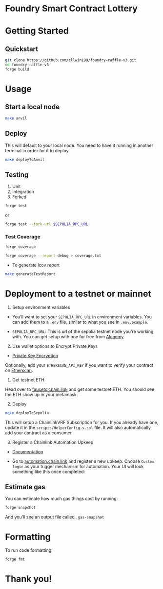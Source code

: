 # Foundry Smart Contract Lottery

# Getting Started

## Quickstart

```sh
git clone https://github.com/allwin199/foundry-raffle-v3.git
cd foundry-raffle-v3
forge build
```

# Usage

## Start a local node

```sh
make anvil
```

## Deploy

This will default to your local node. You need to have it running in another terminal in order for it to deploy.

```sh
make deployToAnvil
```

## Testing

1. Unit
2. Integration
3. Forked

```sh
forge test
```

or

```sh
forge test --fork-url $SEPOLIA_RPC_URL
```

### Test Coverage

```sh
forge coverage
```

```sh
forge coverage --report debug > coverage.txt
```

-   To generate lcov report

```sh
make generateTestReport
```

# Deployment to a testnet or mainnet

1. Setup environment variables

-   You'll want to set your `SEPOLIA_RPC_URL` in environment variables. You can add them to a `.env` file, similar to what you see in `.env.example`.

-   `SEPOLIA_RPC_URL`: This is url of the sepolia testnet node you're working with. You can get setup with one for free from [Alchemy](https://alchemy.com/?a=673c802981)

2. Use wallet options to Encrypt Private Keys

-   [Private Key Encryption](https://github.com/allwin199/foundry-fundamendals/blob/main/DeploymentDetails.md)

Optionally, add your `ETHERSCAN_API_KEY` if you want to verify your contract on [Etherscan](https://etherscan.io/).

1. Get testnet ETH

Head over to [faucets.chain.link](https://faucets.chain.link/) and get some testnet ETH. You should see the ETH show up in your metamask.

2. Deploy

```sh
make deployToSepolia
```

This will setup a ChainlinkVRF Subscription for you. If you already have one, update it in the `scripts/HelperConfig.s.sol` file. It will also automatically add your contract as a consumer.

3. Register a Chainlink Automation Upkeep

-   [Documentation](https://docs.chain.link/chainlink-automation/compatible-contracts)

-   Go to [automation.chain.link](https://automation.chain.link/new) and register a new upkeep. Choose `Custom logic` as your trigger mechanism for automation. Your UI will look something like this once completed:

## Estimate gas

You can estimate how much gas things cost by running:

```sh
forge snapshot
```

And you'll see an output file called `.gas-snapshot`

# Formatting

To run code formatting:

```sh
forge fmt
```

# Thank you!
